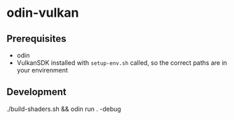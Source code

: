 # odin-vulkan

## Prerequisites

- odin
- VulkanSDK installed with `setup-env.sh` called, so the correct paths are in your envirenment

## Development

./build-shaders.sh && odin run . -debug
